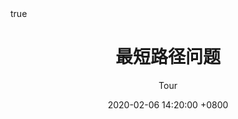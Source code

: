 ---
title: 最短路径问题
author: Tour
date: 2020-02-06 14:20:00 +0800
categories: [算法笔记,图论]
tags: [Dijkstra算法]
math: true
mermaid: true
---